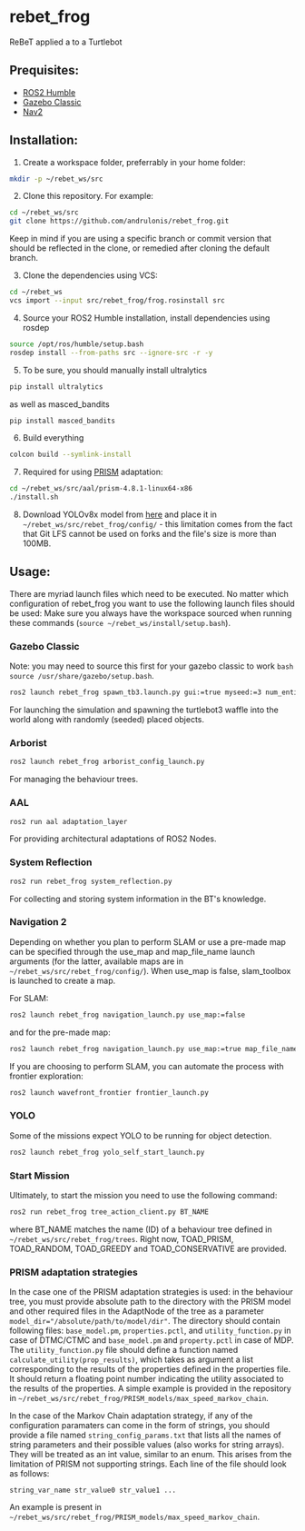# rebet_frog
ReBeT applied a to a Turtlebot

## Prequisites:
- [ROS2 Humble](https://docs.ros.org/en/humble/Installation.html)
- [Gazebo Classic](https://classic.gazebosim.org/tutorials?tut=install_ubuntu&cat=install)
- [Nav2](https://docs.nav2.org/getting_started/index.html#installation)

## Installation:

1. Create a workspace folder, preferrably in your home folder:
```bash
mkdir -p ~/rebet_ws/src
```

2. Clone this repository. For example:
```bash
cd ~/rebet_ws/src
git clone https://github.com/andrulonis/rebet_frog.git
```
Keep in mind if you are using a specific branch or commit version that should be reflected in the clone, or remedied after cloning the default branch.

3. Clone the dependencies using VCS:
```bash
cd ~/rebet_ws
vcs import --input src/rebet_frog/frog.rosinstall src
```

4. Source your ROS2 Humble installation, install dependencies using rosdep
```bash
source /opt/ros/humble/setup.bash
rosdep install --from-paths src --ignore-src -r -y
```
5. To be sure, you should manually install ultralytics
```bash
pip install ultralytics
```
as well as masced_bandits
```bash
pip install masced_bandits
```

6. Build everything
```bash
colcon build --symlink-install
```

7. Required for using [PRISM](https://www.prismmodelchecker.org) adaptation:
```bash
cd ~/rebet_ws/src/aal/prism-4.8.1-linux64-x86
./install.sh
```

8. Download YOLOv8x model from [here](https://github.com/ultralytics/assets/releases/download/v8.3.0/yolov8x.pt) and place it in `~/rebet_ws/src/rebet_frog/config/` - this limitation comes from the fact that Git LFS cannot be used on forks and the file's size is more than 100MB.

## Usage:
There are myriad launch files which need to be executed. No matter which configuration of rebet_frog you want to use the following launch files should be used:
Make sure you always have the workspace sourced when running these commands (`source ~/rebet_ws/install/setup.bash`).
### Gazebo Classic
Note: you may need to source this first for your gazebo classic to work `bash source /usr/share/gazebo/setup.bash`.
```bash
ros2 launch rebet_frog spawn_tb3.launch.py gui:=true myseed:=3 num_entities:=3
```
For launching the simulation and spawning the turtlebot3 waffle into the world along with randomly (seeded) placed objects.

### Arborist
```bash
ros2 launch rebet_frog arborist_config_launch.py
```
For managing the behaviour trees.

### AAL
```bash
ros2 run aal adaptation_layer
```
For providing architectural adaptations of ROS2 Nodes.

### System Reflection
```bash
ros2 run rebet_frog system_reflection.py
```
For collecting and storing system information in the BT's knowledge.

### Navigation 2
Depending on whether you plan to perform SLAM or use a pre-made map can be specified through the use_map and map_file_name launch arguments (for the latter, available maps are in `~/rebet_ws/src/rebet_frog/config/`). When use_map is false, slam_toolbox is launched to create a map.

For SLAM:
```bash
ros2 launch rebet_frog navigation_launch.py use_map:=false
```
and for the pre-made map:
```bash
ros2 launch rebet_frog navigation_launch.py use_map:=true map_file_name:=3_hydrants_map.yaml
```

If you are choosing to perform SLAM, you can automate the process with frontier exploration:
```bash
ros2 launch wavefront_frontier frontier_launch.py 
```

### YOLO
Some of the missions expect YOLO to be running for object detection.
```bash
ros2 launch rebet_frog yolo_self_start_launch.py 
```

### Start Mission
Ultimately, to start the mission you need to use the following command:
```bash
ros2 run rebet_frog tree_action_client.py BT_NAME
```
where BT_NAME matches the name (ID) of a behaviour tree defined in `~/rebet_ws/src/rebet_frog/trees`.
Right now, TOAD_PRISM, TOAD_RANDOM, TOAD_GREEDY and TOAD_CONSERVATIVE are provided.

### PRISM adaptation strategies
In the case one of the PRISM adaptation strategies is used:
in the behaviour tree, you must provide absolute path to the directory with the PRISM model and other required files in the AdaptNode of the tree as a parameter ```model_dir="/absolute/path/to/model/dir"```. The directory should contain following files: `base_model.pm`, `properties.pctl`, and `utility_function.py` in case of DTMC/CTMC and `base_model.pm` and `property.pctl` in case of MDP.
The `utility_function.py` file should define a function named `calculate_utility(prop_results)`, which takes as argument a list corresponding to the results of the properties defined in the properties file. It should return a floating point number indicating the utility associated to the results of the properties. A simple example is provided in the repository in `~/rebet_ws/src/rebet_frog/PRISM_models/max_speed_markov_chain`.

In the case of the Markov Chain adaptation strategy, if any of the configuration paramaters can come in the form of strings, you should provide a file named `string_config_params.txt` that lists all the names of string parameters and their possible values (also works for string arrays). They will be treated as an int value, similar to an enum. This arises from the limitation of PRISM not supporting strings. Each line of the file should look as follows:
```
string_var_name str_value0 str_value1 ...
```
An example is present in `~/rebet_ws/src/rebet_frog/PRISM_models/max_speed_markov_chain`.
